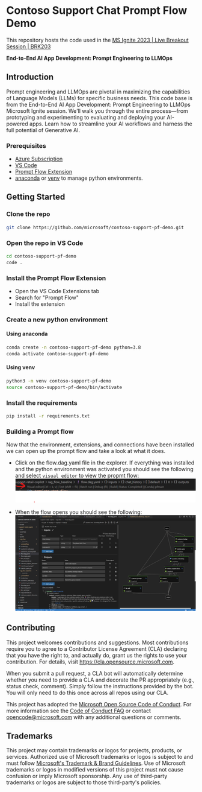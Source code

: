 # Contoso Support Chat Prompt Flow Demo

This repository hosts the code used in the [MS Ignite 2023 | Live Breakout Session | BRK203](https://ignite.microsoft.com/en-US/sessions/16ee2bd5-7cb8-4419-95f6-3cab36dfac93)

**End-to-End AI App Development: Prompt Engineering to LLMOps**

## Introduction

Prompt engineering and LLMOps are pivotal in maximizing the capabilities of Language Models (LLMs) for specific business needs. This code base is from the End-to-End AI App Development: Prompt Engineering to LLMOps Microsoft Ignite session. We'll walk you through the entire process—from prototyping and experimenting to evaluating and deploying your AI-powered apps. Learn how to streamline your AI workflows and harness the full potential of Generative AI.

### Prerequisites

- [Azure Subscription](https://azure.microsoft.com/free/)
- [VS Code](https://code.visualstudio.com/download)
- [Prompt Flow Extension](https://marketplace.visualstudio.com/items?itemName=prompt-flow.prompt-flow)
- [anaconda](https://www.anaconda.com/products/individual) or [venv](https://docs.python.org/3/library/venv.html) to manage python environments.

## Getting Started

### Clone the repo

```bash
git clone https://github.com/microsoft/contoso-support-pf-demo.git
```

### Open the repo in VS Code

```bash
cd contoso-support-pf-demo
code .
```

### Install the Prompt Flow Extension

- Open the VS Code Extensions tab
- Search for "Prompt Flow"
- Install the extension

### Create a new python environment

#### Using anaconda

```bash
conda create -n contoso-support-pf-demo python=3.8
conda activate contoso-support-pf-demo
```

#### Using venv

```bash
python3 -m venv contoso-support-pf-demo
source contoso-support-pf-demo/bin/activate
```

### Install the requirements

```bash
pip install -r requirements.txt
```

### Building a Prompt flow

Now that the environment, extensions, and connections have been installed we can open up the prompt flow and take a look at what it does.

- Click on the flow.dag.yaml file in the explorer. If everything was installed and the python environment was activated you should see the following and select `visual editor` to view the propmt flow:
![Alt text](image.png)

- When the flow opens you should see the following:
![Alt text](image-1.png)


## Contributing

This project welcomes contributions and suggestions.  Most contributions require you to agree to a
Contributor License Agreement (CLA) declaring that you have the right to, and actually do, grant us
the rights to use your contribution. For details, visit https://cla.opensource.microsoft.com.

When you submit a pull request, a CLA bot will automatically determine whether you need to provide
a CLA and decorate the PR appropriately (e.g., status check, comment). Simply follow the instructions
provided by the bot. You will only need to do this once across all repos using our CLA.

This project has adopted the [Microsoft Open Source Code of Conduct](https://opensource.microsoft.com/codeofconduct/).
For more information see the [Code of Conduct FAQ](https://opensource.microsoft.com/codeofconduct/faq/) or
contact [opencode@microsoft.com](mailto:opencode@microsoft.com) with any additional questions or comments.

## Trademarks

This project may contain trademarks or logos for projects, products, or services. Authorized use of Microsoft 
trademarks or logos is subject to and must follow 
[Microsoft's Trademark & Brand Guidelines](https://www.microsoft.com/en-us/legal/intellectualproperty/trademarks/usage/general).
Use of Microsoft trademarks or logos in modified versions of this project must not cause confusion or imply Microsoft sponsorship.
Any use of third-party trademarks or logos are subject to those third-party's policies.
